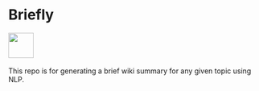 # Briefly
<a href="https://sourcerer.io/mishra-rajeev"><img src="https://avatars1.githubusercontent.com/u/31706342?v=4" height="50px" width="50px" alt=""/></a>
<a href="https://sourcerer.io/mishra-rajeev"><img src="https://img.shields.io/badge/Python-67%20commits-orange.svg" alt=""></a>

This repo is for generating a brief wiki summary for any given topic using NLP.
